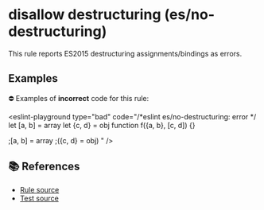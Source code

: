# disallow destructuring (es/no-destructuring)

This rule reports ES2015 destructuring assignments/bindings as errors.

## Examples

⛔ Examples of **incorrect** code for this rule:

<eslint-playground type="bad" code="/*eslint es/no-destructuring: error */
let [a, b] = array
let {c, d} = obj
function f({a, b}, [c, d]) {}

;[a, b] = array
;({c, d} = obj)
" />

## 📚 References

- [Rule source](https://github.com/mysticatea/eslint-plugin-es/blob/v1.4.1/lib/rules/no-destructuring.js)
- [Test source](https://github.com/mysticatea/eslint-plugin-es/blob/v1.4.1/tests/lib/rules/no-destructuring.js)

